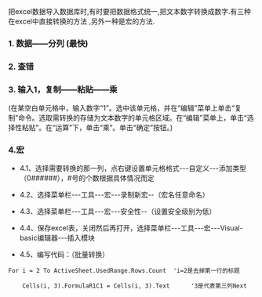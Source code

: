
把excel数据导入数据库时,有时要把数据格式统一,把文本数字转换成数字.有三种在excel中直接转换的方法 ,另外一种是宏的方法.

### 1. 数据——分列 (最快)
### 2. 查错
### 3. 输入1，复制——粘贴——乘
(在某空白单元格中，输入数字“1”。选中该单元格，并在“编辑”菜单上单击“复制”命令。选取需转换的存储为文本数字的单元格区域。在“编辑”菜单上，单击“选择性粘贴”。在“运算”下，单击“乘”。单击“确定”按钮。)

### 4.宏

- 4.1、选择需要转换的那一列，点右键设置单元格格式---自定义---添加类型（0######），#号的个数根据具体情况而定

- 4.2、选择菜单栏---工具---宏---录制新宏--（宏名任意命名）

- 4.3、选择菜单栏---工具---宏---安全性--（设置安全级别为低）

- 4.4、保存excel表，关闭然后再打开，选择菜单栏---工具---宏---Visual-basic编辑器---插入模块

- 4.5、编写代码：（批量转换）  
```basic
For i = 2 To ActiveSheet.UsedRange.Rows.Count  'i=2是去掉第一行的标题

    Cells(i, 3).FormulaR1C1 = Cells(i, 3).Text      '3是代表第三列Next
```